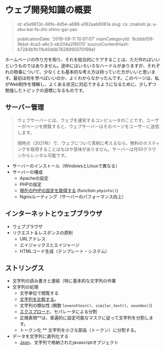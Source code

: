 ウェブ開発知識の概要
==========

> id: e5e9613c-66fe-4d5e-a686-a182aab8061a
> slug:
> 	cs: znalosti
> 	ja: u-ebu-kai-fa-zhi-shino-gai-yao
> 
> publicationDate: '2019-09-11 10:07:07'
> mainCategoryId: '6cbbbf59-9bbd-4ca3-a6c3-eb204a2f8070'
> sourceContentHash: b7284b1fc11b40ddb7628995070198a1

ホームページの作り方を知り、それを総合的にケアすることは、ただ作ればいいというものではありません。途中にはいろいろなハードルがありますが、それぞれの物事について、少なくとも基本的な考え方は持っていた方がいいと思います。最初は何を学べばいいのか、よくわからなかったんです。このページは、私がWeb制作を理解し、よくある状況に対応できるようになるために、少しずつ勉強したトピックの道標になるものです。

サーバー管理
--------------

> ウェブサーバーとは、ウェブを運営するコンピュータのことです。ユーザーがページを閲覧すると、ウェブサーバーはそのページをユーザーに送信します。
>
> 現時点（2021年）で、ウェブについて真剣に考えるなら、無料のホスティングを取得することはもはや意味がありません。サーバーは月50クラウンからレンタル可能です。

- サーバーのインストール（WindowsとLinuxで異なる）
- サーバーの構成
	- Apacheの設定
	- PHPの設定
	- <a href="/info">現在のPHPの設定を取得する</a> (function `phpinfo()`)
	- Ngnixルーティング（サーバーのパフォーマンス向上）

インターネットとウェブブラウザ
--------------------------------

- ウェブブラウザ
- リクエスト＆レスポンスの原則
	- URLアドレス
	- エイジャックスとエイジャージ
	- HTMLコード生成（テンプレート・システム）

ストリングス
-----------------

- 文字列の読み書きと連結（特に基本的な文字列の作業
- 文字列の処理
	- 文字単位で閲覧する
	- <a href="/if">文字列を比較する</a>。
	- 文字列の類似性 (関数 `levenshtein()`、`similar_text()`、`soundex()`)
	- <a href="/explode">エクスプロード</a>、セパレータによる分割
	- 正規表現**は、普遍的に設定可能なマスクに従って文字列を分割します。
	- トークン化 ** 文字列を小さな部品（トークン）に分割する。
- データを文字列に直列化する
	- <a href="/json">Json</a>、文字列で格納されたjavascriptオブジェクト
